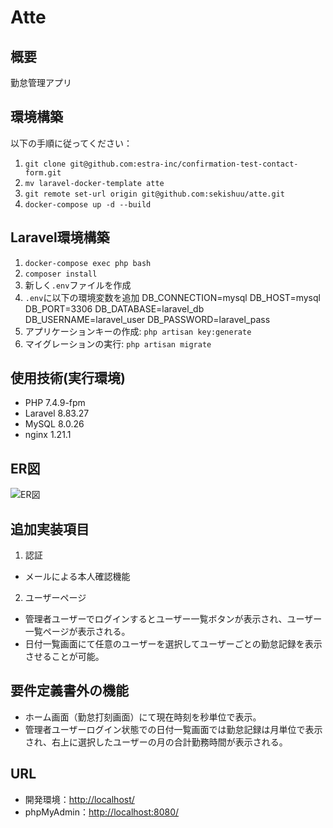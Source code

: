 # Atte

## 概要
勤怠管理アプリ

## 環境構築
以下の手順に従ってください：
1. `git clone git@github.com:estra-inc/confirmation-test-contact-form.git`
2. `mv laravel-docker-template atte`
3. `git remote set-url origin git@github.com:sekishuu/atte.git`
4. `docker-compose up -d --build`

## Laravel環境構築
1. `docker-compose exec php bash`
2. `composer install`
3. 新しく`.env`ファイルを作成
4. `.env`に以下の環境変数を追加
DB_CONNECTION=mysql
DB_HOST=mysql
DB_PORT=3306
DB_DATABASE=laravel_db
DB_USERNAME=laravel_user
DB_PASSWORD=laravel_pass
5. アプリケーションキーの作成: `php artisan key:generate`
6. マイグレーションの実行: `php artisan migrate`

## 使用技術(実行環境)
- PHP 7.4.9-fpm
- Laravel 8.83.27
- MySQL 8.0.26
- nginx 1.21.1

## ER図
![ER図](https://private-user-images.githubusercontent.com/156386526/326194884-c7b01383-0562-4ea0-aaae-fbaa808619ab.png?jwt=eyJhbGciOiJIUzI1NiIsInR5cCI6IkpXVCJ9.eyJpc3MiOiJnaXRodWIuY29tIiwiYXVkIjoicmF3LmdpdGh1YnVzZXJjb250ZW50LmNvbSIsImtleSI6ImtleTUiLCJleHAiOjE3MTQyMzg1MTMsIm5iZiI6MTcxNDIzODIxMywicGF0aCI6Ii8xNTYzODY1MjYvMzI2MTk0ODg0LWM3YjAxMzgzLTA1NjItNGVhMC1hYWFlLWZiYWE4MDg2MTlhYi5wbmc_WC1BbXotQWxnb3JpdGhtPUFXUzQtSE1BQy1TSEEyNTYmWC1BbXotQ3JlZGVudGlhbD1BS0lBVkNPRFlMU0E1M1BRSzRaQSUyRjIwMjQwNDI3JTJGdXMtZWFzdC0xJTJGczMlMkZhd3M0X3JlcXVlc3QmWC1BbXotRGF0ZT0yMDI0MDQyN1QxNzE2NTNaJlgtQW16LUV4cGlyZXM9MzAwJlgtQW16LVNpZ25hdHVyZT1kODZkNTFiOTc0YWIyNWM1NWUxNGI4YTcyMWExYzMzZTI4OTRiZGVkZjEwMDU5Y2VlZGM1YThiNDJhNWEyNTcyJlgtQW16LVNpZ25lZEhlYWRlcnM9aG9zdCZhY3Rvcl9pZD0wJmtleV9pZD0wJnJlcG9faWQ9MCJ9.EzO8vt2h7Xl1k49tfKvWRSsGU76BK2ycs96sH1n_xxw)

## 追加実装項目
1. 認証
- メールによる本人確認機能
2. ユーザーページ
- 管理者ユーザーでログインするとユーザー一覧ボタンが表示され、ユーザー一覧ページが表示される。
- 日付一覧画面にて任意のユーザーを選択してユーザーごとの勤怠記録を表示させることが可能。

## 要件定義書外の機能
- ホーム画面（勤怠打刻画面）にて現在時刻を秒単位で表示。
- 管理者ユーザーログイン状態での日付一覧画面では勤怠記録は月単位で表示され、右上に選択したユーザーの月の合計勤務時間が表示される。

## URL
- 開発環境：[http://localhost/](http://localhost/)
- phpMyAdmin：[http://localhost:8080/](http://localhost:8080/)
